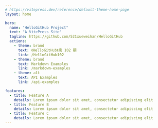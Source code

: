 ```yaml
---
# https://vitepress.dev/reference/default-theme-home-page
layout: home

hero:
  name: "HelloGitHub Project"
  text: "A VitePress Site"
  tagline: https://github.com/521xueweihan/HelloGitHub
  actions:
    - theme: brand
      text: 《HelloGitHub》第 102 期
      link: /HelloGitHub102
    - theme: brand
      text: Markdown Examples
      link: /markdown-examples
    - theme: alt
      text: API Examples
      link: /api-examples

features:
  - title: Feature A
    details: Lorem ipsum dolor sit amet, consectetur adipiscing elit
  - title: Feature B
    details: Lorem ipsum dolor sit amet, consectetur adipiscing elit
  - title: Feature C
    details: Lorem ipsum dolor sit amet, consectetur adipiscing elit
---
```


